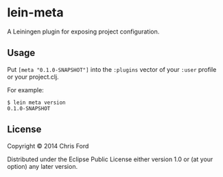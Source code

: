 # lein-meta 

A Leiningen plugin for exposing project configuration.

## Usage

Put `[meta "0.1.0-SNAPSHOT"]` into the `:plugins` vector of your
`:user` profile or your project.clj.

For example:

    $ lein meta version
    0.1.0-SNAPSHOT

## License

Copyright © 2014 Chris Ford 

Distributed under the Eclipse Public License either version 1.0 or (at
your option) any later version.
